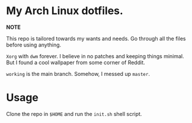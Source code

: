 # My Arch Linux dotfiles.

**NOTE**

This repo is tailored towards my wants and needs. Go through all the files before
using anything.

`Xorg` with `dwm` forever. I believe in no patches and
keeping things minimal. But I found a cool wallpaper from
some corner of Reddit.

`working` is the main branch. Somehow, I messed up `master`.

# Usage

Clone the repo in `$HOME` and run the `init.sh` shell script.
